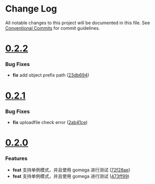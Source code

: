 # Change Log

All notable changes to this project will be documented in this file.
See [Conventional Commits](https://conventionalcommits.org) for commit guidelines.



# [0.2.2](https://github.com/tangx/confs3/compare/v0.2.1...v0.2.2)

### Bug Fixes

* **fix** add object prefix path ([23db694](https://github.com/tangx/confs3/commit/23db6946a4257c9519c5b4e3fe04e1aa3892b9a8))



# [0.2.1](https://github.com/tangx/confs3/compare/v0.2.0...v0.2.1)

### Bug Fixes

* **fix** uploadfile check error ([2ab41ce](https://github.com/tangx/confs3/commit/2ab41ce0549abbc0863efed46ea5bc4a7691b6ec))



# [0.2.0](https://github.com/tangx/confs3/compare/v0.1.0...v0.2.0)

### Features

* **feat** 支持单例模式，并且使用 gomega 进行测试 ([72f28ae](https://github.com/tangx/confs3/commit/72f28aed6cd19b1426640cc5f484bb341017f41e))
* **feat** 支持单例模式，并且使用 gomega 进行测试 ([473ff99](https://github.com/tangx/confs3/commit/473ff99cb1e72f0d5ecb1d26b01352d9a34cda98))
